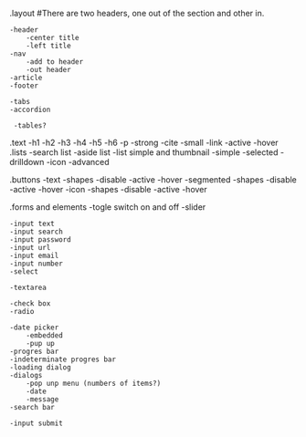 .layout
	#There are two headers, one out of the section and other in.

	-header	
		-center title
		-left title
	-nav
		-add to header
		-out header
	-article
	-footer

	-tabs
	-accordion

	 -tables?

.text
	-h1
	-h2
	-h3
	-h4
	-h5
	-h6
	-p
	-strong
	-cite
	-small
	-link
		-active
		-hover
.lists
	-search list
	-aside list
	-list simple and thumbnail
		-simple
		-selected
		-drilldown
		-icon
		-advanced

.buttons
	-text
		-shapes
		-disable
		-active
		-hover
	-segmented
		-shapes
		-disable
		-active
		-hover
	-icon
		-shapes
		-disable
		-active
		-hover	

.forms and elements
	-togle switch on and off
	-slider

	-input text
	-input search
	-input password
	-input url
	-input email
	-input number
	-select
	
	-textarea

	-check box
	-radio

	-date picker
		-embedded
		-pup up
	-progres bar
	-indeterminate progres bar
	-loading dialog
	-dialogs
		-pop unp menu (numbers of items?)
		-date
		-message
	-search bar   	

	-input submit

























